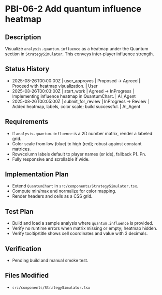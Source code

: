# PBI-06-2 Add quantum influence heatmap

## Description
Visualize `analysis.quantum.influence` as a heatmap under the Quantum section in `StrategySimulator`. This conveys inter-player influence strength.

## Status History
- 2025-08-26T00:00:00Z | user_approves | Proposed -> Agreed | Proceed with heatmap visualization. | User
- 2025-08-26T00:03:00Z | start_work | Agreed -> InProgress | Implementing influence heatmap in QuantumChart. | AI_Agent
- 2025-08-26T00:05:00Z | submit_for_review | InProgress -> Review | Added heatmap, labels, color scale; build successful. | AI_Agent

## Requirements
- If `analysis.quantum.influence` is a 2D number matrix, render a labeled grid.
- Color scale from low (blue) to high (red); robust against constant matrices.
- Row/column labels default to player names (or ids), fallback P1..Pn.
- Fully responsive and scrollable if wide.

## Implementation Plan
- Extend `QuantumChart` in `src/components/StrategySimulator.tsx`.
- Compute min/max and normalize for color mapping.
- Render headers and cells as a CSS grid.

## Test Plan
- Build and load a sample analysis where `quantum.influence` is provided.
- Verify no runtime errors when matrix missing or empty; heatmap hidden.
- Verify tooltip/title shows cell coordinates and value with 3 decimals.

## Verification
- Pending build and manual smoke test.

## Files Modified
- `src/components/StrategySimulator.tsx`
